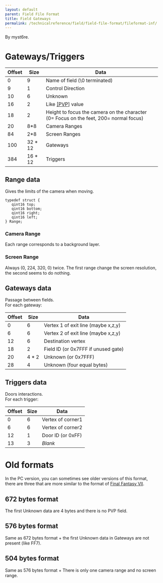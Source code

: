 ```yaml
---
layout: default
parent: Field File Format
title: Field Gateways
permalink: /technicalreference/field/field-file-format/fileformat-inf/
---
```


By myst6re.

# Gateways/Triggers

| Offset | Size     | Data                                                                                  |
|--------|----------|---------------------------------------------------------------------------------------|
| 0      | 9        | Name of field (\\0 terminated)                                                        |
| 9      | 1        | Control Direction                                                                     |
| 10     | 6        | Unknown                                                                               |
| 16     | 2        | Like [\[PVP](FileFormat_PVP)\] value                                   |
| 18     | 2        | Height to focus the camera on the character (0= Focus on the feet, 200= normal focus) |
| 20     | 8\*8     | Camera Ranges                                                                         |
| 84     | 2\*8     | Screen Ranges                                                                         |
| 100    | 32 \* 12 | Gateways                                                                              |
| 384    | 16 \* 12 | Triggers                                                                              |

## Range data

Gives the limits of the camera when moving.

`typedef struct {`  
`   qint16 top;`  
`   qint16 bottom;`  
`   qint16 right;`  
`   qint16 left;`  
`} Range;`

### Camera Range

Each range corresponds to a background layer.

### Screen Range

Always (0, 224, 320, 0) twice. The first range change the screen resolution, the second seems to do nothing.

## Gateways data

Passage between fields.  
For each gateway:

| Offset | Size   | Data                                |
|--------|--------|-------------------------------------|
| 0      | 6      | Vertex 1 of exit line (maybe x,z,y) |
| 6      | 6      | Vertex 2 of exit line (maybe x,z,y) |
| 12     | 6      | Destination vertex                  |
| 18     | 2      | Field ID (or 0x7FFF if unused gate) |
| 20     | 4 \* 2 | Unknown (or 0x7FFF)                 |
| 28     | 4      | Unknown (four equal bytes)          |

## Triggers data

Doors interactions.  
For each trigger:

| Offset | Size | Data              |
|--------|------|-------------------|
| 0      | 6    | Vertex of corner1 |
| 6      | 6    | Vertex of corner2 |
| 12     | 1    | Door ID (or 0xFF) |
| 13     | 3    | *Blank*           |

# Old formats

In the PC version, you can sometimes see older versions of this format, there are three that are more similar to the format of [Final Fantasy VII](../FF7/Field/Triggers).

## 672 bytes format

The first Unknown data are 4 bytes and there is no PVP field.

## 576 bytes format

Same as 672 bytes format + the first Unknown data in Gateways are not present (like FF7).

## 504 bytes format

Same as 576 bytes format + There is only one camera range and no screen range.
